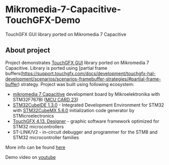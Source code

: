 # Mikromedia-7-Capacitive-TouchGFX-Demo
 TouchGFX GUI library ported on Mikromedia 7 Capacitive

## About project

Project demonstrates [TouchGFX GUI](https://support.touchgfx.com/docs/introduction/welcome/) library ported on Mikromedia 7 Capacitive. Library is ported using [partial frame buffers(https://support.touchgfx.com/docs/development/touchgfx-hal-development/scenarios/scenarios-framebuffer-strategies/#partial-frame-buffer) strategy. Project was built using following ecosystem:

 - [mikromedia 7 Capacitive](https://www.mikroe.com/mikromedia-7-capacitive) development board by Mikroelektronika with STM32F767BI ([MCU CARD 23](https://www.mikroe.com/mcu-card-23-for-stm32-stm32f767bi))
 - [STM32CubeIDE 1.3.0](https://www.st.com/en/development-tools/stm32cubeide.html) - Integrated Development Environment for STM32 with [STM32CubeMX 5.6.0](https://www.st.com/en/development-tools/stm32cubemx.html) initialization code generator by STMicroelectronics
 - [TouchGFX 4.13. Designer](https://www.st.com/en/development-tools/touchgfxdesigner.html) - graphic software framework optimized for STM32 microcontrollers
 - ST-LINK/V2 - in-circuit debugger and programmer for the STM8 and STM32 microcontroller families
 
More info can be found [here](https://www.optolab.ftn.uns.ac.rs/index.php/education/project-base/266-graphics-libraries-for-stm32s)

Demo video on [youtube](https://www.youtube.com/watch?v=sry7XWPfiUI)
